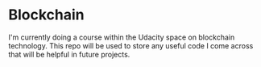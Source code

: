 # Blockchain

I'm currently doing a course within the Udacity space on blockchain technology.
This repo will be used to store any useful code I come across that will be helpful in future projects.
